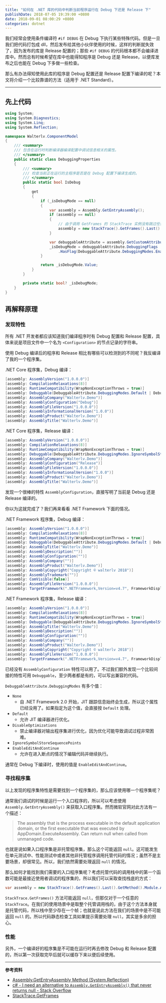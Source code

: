 ```yaml
---
title: "如何在 .NET 库的代码中判断当前程序运行在 Debug 下还是 Release 下"
publishDate: 2018-07-05 19:39:00 +0800
date: 2018-09-01 08:00:29 +0800
categories: dotnet
---
```


我们经常会使用条件编译符 `#if DEBUG` 在 Debug 下执行某些特殊代码。但是一旦我们把代码打包成 dll，然后发布给其他小伙伴使用的时候，这样的判断就失效了，因为发布的库是 Release 配置的；那些 `#if DEBUG` 的代码根本都不会编译进库中。然而总有时候希望在库中也能得知程序是 Debug 还是 Release，以便库发布之后也能在 Debug 下多做一些检查。

那么有办法得知使用此库的程序是 Debug 配置还是 Release 配置下编译的呢？本文将介绍一个比较靠谱的方法（适用于 .NET Standard）。

---

<div id="toc"></div>

## 先上代码

```csharp
using System;
using System.Diagnostics;
using System.Linq;
using System.Reflection;

namespace Walterlv.ComponentModel
{
    /// <summary>
    /// 包含在运行时判断编译器编译配置中调试信息相关的属性。
    /// </summary>
    public static class DebuggingProperties
    {
        /// <summary>
        /// 检查当前正在运行的主程序是否是在 Debug 配置下编译生成的。
        /// </summary>
        public static bool IsDebug
        {
            get
            {
                if (_isDebugMode == null)
                {
                    var assembly = Assembly.GetEntryAssembly();
                    if (assembly == null)
                    {
                        // 由于调用 GetFrames 的 StackTrace 实例没有跳过任何帧，所以 GetFrames() 一定不为 null。
                        assembly = new StackTrace().GetFrames().Last().GetMethod().Module.Assembly;
                    }

                    var debuggableAttribute = assembly.GetCustomAttribute<DebuggableAttribute>();
                    _isDebugMode = debuggableAttribute.DebuggingFlags
                        .HasFlag(DebuggableAttribute.DebuggingModes.EnableEditAndContinue);
                }

                return _isDebugMode.Value;
            }
        }

        private static bool? _isDebugMode;
    }
}
```

## 再解释原理

### 发现特性

所有 .NET 开发者都应该知道我们编译程序时有 Debug 配置和 Release 配置，具体来说是项目文件中一个名为 `<Configuration>` 的节点记录的字符串。

使用 Debug 编译后的程序和 Release 相比有哪些可以检测到的不同呢？我反编译了我的一个程序集。

.NET Core 程序集，Debug 编译：

```csharp
[assembly: AssemblyVersion("1.0.0.0")]
[assembly: CompilationRelaxations(8)]
[assembly: RuntimeCompatibility(WrapNonExceptionThrows = true)]
[assembly: Debuggable(DebuggableAttribute.DebuggingModes.Default | DebuggableAttribute.DebuggingModes.DisableOptimizations | DebuggableAttribute.DebuggingModes.IgnoreSymbolStoreSequencePoints | DebuggableAttribute.DebuggingModes.EnableEditAndContinue)]
[assembly: AssemblyCompany("Walterlv.Demo")]
[assembly: AssemblyConfiguration("Debug")]
[assembly: AssemblyFileVersion("1.0.0.0")]
[assembly: AssemblyInformationalVersion("1.0.0")]
[assembly: AssemblyProduct("Walterlv.Demo")]
[assembly: AssemblyTitle("Walterlv.Demo")]
```

.NET Core 程序集，Release 编译：

```csharp
[assembly: AssemblyVersion("1.0.0.0")]
[assembly: CompilationRelaxations(8)]
[assembly: RuntimeCompatibility(WrapNonExceptionThrows = true)]
[assembly: Debuggable(DebuggableAttribute.DebuggingModes.IgnoreSymbolStoreSequencePoints)]
[assembly: AssemblyCompany("Walterlv.Demo")]
[assembly: AssemblyConfiguration("Release")]
[assembly: AssemblyFileVersion("1.0.0.0")]
[assembly: AssemblyInformationalVersion("1.0.0")]
[assembly: AssemblyProduct("Walterlv.Demo")]
[assembly: AssemblyTitle("Walterlv.Demo")]
```

发现一个很棒的特性 `AssemblyConfiguration`，直接写明了当前是 Debug 还是 Release 编译的。

你以为这就完成了？我们再来看看 .NET Framework 下面的情况。

.NET Framework 程序集，Debug 编译：

```csharp
[assembly: AssemblyVersion("1.0.0.0")]
[assembly: CompilationRelaxations(8)]
[assembly: RuntimeCompatibility(WrapNonExceptionThrows = true)]
[assembly: Debuggable(DebuggableAttribute.DebuggingModes.Default | DebuggableAttribute.DebuggingModes.DisableOptimizations | DebuggableAttribute.DebuggingModes.IgnoreSymbolStoreSequencePoints | DebuggableAttribute.DebuggingModes.EnableEditAndContinue)]
[assembly: AssemblyTitle("Walterlv.Demo")]
[assembly: AssemblyDescription("")]
[assembly: AssemblyConfiguration("")]
[assembly: AssemblyCompany("")]
[assembly: AssemblyProduct("Walterlv.Demo")]
[assembly: AssemblyCopyright("Copyright © walterlv 2018")]
[assembly: AssemblyTrademark("")]
[assembly: ComVisible(false)]
[assembly: AssemblyFileVersion("1.0.0.0")]
[assembly: TargetFramework(".NETFramework,Version=v4.7", FrameworkDisplayName = ".NET Framework 4.7")]
```

.NET Framework 程序集，Release 编译：

```csharp
[assembly: AssemblyVersion("1.0.0.0")]
[assembly: CompilationRelaxations(8)]
[assembly: RuntimeCompatibility(WrapNonExceptionThrows = true)]
[assembly: Debuggable(DebuggableAttribute.DebuggingModes.IgnoreSymbolStoreSequencePoints)]
[assembly: AssemblyTitle("Walterlv.Demo")]
[assembly: AssemblyDescription("")]
[assembly: AssemblyConfiguration("")]
[assembly: AssemblyCompany("")]
[assembly: AssemblyProduct("Walterlv.Demo")]
[assembly: AssemblyCopyright("Copyright © walterlv 2018")]
[assembly: AssemblyFileVersion("1.0.0.0")]
[assembly: TargetFramework(".NETFramework,Version=v4.7", FrameworkDisplayName = ".NET Framework 4.7")]
```

已经没有 `AssemblyConfiguration` 特性可以用了。不过我们额外发现一个比较间接的特性可用 `Debuggable`，至少两者都是有的，可以写出兼容的代码。

`DebuggableAttribute.DebuggingModes` 有多个值：

- `None`
    - 自 .NET Framework 2.0 开始，JIT 跟踪信息始终会生成，所以这个属性已经没用了。如果指定为这个值，会直接按 `Default` 处理。
- `Default`
    - 允许 JIT 编译器进行优化。
- `DisableOptimizations`
    - 禁止编译器对输出程序集进行优化，因为优化可能导致调试过程非常困难。
- `IgnoreSymbolStoreSequencePoints`
- `EnableEditAndContinue`
    - 允许在进入断点的情况下编辑代码并继续执行。

通常在 Debug 下编译时，使用的值是 `EnableEditAndContinue`。

### 寻找程序集

以上发现的程序集特性是需要找到一个程序集的，那么应该使用哪一个程序集呢？

通常我们调试的时候是运行一个入口程序的，所以可以考虑使用 `Assembly.GetEntryAssembly()` 来获取入口程序集。然而微软官网对此方法有一个描述：

> The assembly that is the process executable in the default application domain, or the first executable that was executed by AppDomain.ExecuteAssembly. Can return null when called from unmanaged code.

也就是说如果入口程序集是非托管程序集，那么这个可能返回 `null`。这可能发生在单元测试中、性能测试中或者其他非托管程序调用托管代码的情况；虽然不是主要场景，却很常见。所以，我们依然需要处理返回 `null` 的情况。

那么如何才能找到我们需要的入口程序集呢？考虑托管代码的调用栈中的第一个函数可能是最接近使用者调试的程序集的，所以我们可以采取查找栈底的方式：

```csharp
var assembly = new StackTrace().GetFrames().Last().GetMethod().Module.Assembly;
```

`StackTrace.GetFrames()` 方法可能返回 `null`，但那仅对于一个任意的 `StackTrace`。在我们的使用场景中是取整个托管调用栈的，由于这个方法本身就是托管代码，所以栈中至少存在一个帧；也就是说此方法在我们的场景中是不可能返回 `null` 的。所以代码静态检查工具如果提示需要处理 `null`，其实是多余的担心。

### 性能

另外，一个编译好的程序集是不可能在运行时再去修改 Debug 和 Release 配置的，所以第一次获取完毕后就可以缓存下来以便后续使用。

---

**参考资料**

- [Assembly.GetEntryAssembly Method (System.Reflection)](https://msdn.microsoft.com/en-us/library/system.reflection.assembly.getentryassembly.aspx?f=255&MSPPError=-2147217396)
- [c# - I need an alternative to `Assembly.GetEntryAssembly()` that never returns null - Stack Overflow](https://stackoverflow.com/a/14165787/6233938)
- [StackTrace.GetFrames](https://referencesource.microsoft.com/#mscorlib/system/diagnostics/stacktrace.cs,84f88e3b241d29e3,references)
